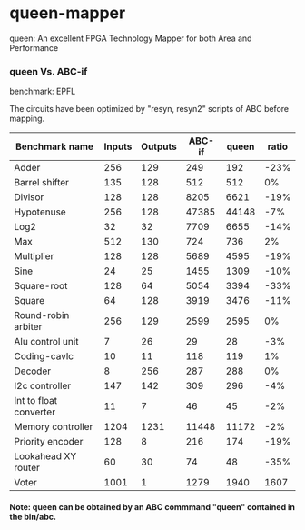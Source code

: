 # queen-mapper
queen: An excellent FPGA Technology Mapper for both Area and Performance

### queen Vs. ABC-if
benchmark: EPFL

The circuits have been optimized by "resyn, resyn2" scripts of ABC before mapping. 

| Benchmark name | Inputs | Outputs | ABC-if | queen | ratio |
| ------------- | ------------- | ------------- | ------------- | ------------- | ------------- |
| Adder | 256  | 129  | 249 | 192 | -23% |
| Barrel shifter | 135 | 128 | 512 | 512 | 0% | 
| Divisor  | 128 | 128 | 8205 | 6621 | -19% |
|  Hypotenuse  |  256  | 128 | 47385 | 44148 | -7% |
|  Log2  |  32  | 32  | 7709 | 6655 | -14% |
|  Max  |  512  | 130  | 724 | 736 | 2% |
|  Multiplier  |  128  | 128  | 5689 | 4595 | -19% |
|  Sine  |  24  | 25  | 1455 | 1309 | -10% |
|  Square-root  |  128  | 64  | 5054 | 3394 | -33% |
|  Square  | 64  | 128  | 3919 | 3476 | -11% |
|  Round-robin arbiter  |  256   |  129   | 2599 | 2595 | 0% |  
|  Alu control unit   |  7  | 26   | 29 | 28 | -3% |
|  Coding-cavlc    |  10  | 11   | 118 | 119 | 1% |
|  Decoder  | 8  | 256   | 287 | 288 | 0% |
|  I2c controller  |  147  | 142  | 309 | 296 | -4% |
|  Int to float converter |  11  | 7  | 46 | 45 | -2% |
|  Memory controller  |  1204  | 1231  | 11448 | 11172 | -2% |
|  Priority encoder  |  128  | 8  | 216 | 174 | -19% |
|  Lookahead XY router | 60 |30 | 74 | 48 | -35% |
|  Voter | 1001 | 1 | 1279 | 1940 | 1607 | -17% |

#### Note: queen can be obtained by an ABC commmand "queen" contained in the bin/abc.
